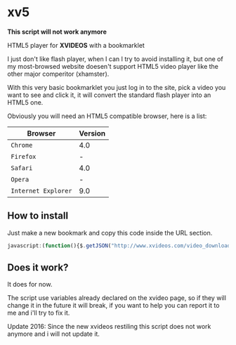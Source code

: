 # xv5
<strong>This script will not work anymore</strong>

HTML5 player for <strong>XVIDEOS</strong> with a bookmarklet

I just don't like flash player, when I can I try to avoid installing it, but one of my most-browsed website doesen't support HTML5 video player like the other major comperitor (xhamster).

With this very basic bookmarklet you just log in to the site, pick a video you want to see and click it, it will convert the standard flash player into an HTML5 one.

Obviously you will need an HTML5 compatible browser, here is a list:
<table>
<thead>
<tr>
  <th>Browser</th><th>Version</th>
</tr>
</thead>
<tbody>
<tr>
  <td><code>Chrome</code></td><td>4.0</td>
</tr>
<tr>
  <td><code>Firefox</code></td><td>-</td>
</tr>
<tr>
  <td><code>Safari</code></td><td>4.0</td>
</tr>
<tr>
  <td><code>Opera</code></td><td>-</td>
</tr>
<tr>
  <td><code>Internet Explorer</code></td><td>9.0</td>
</tr>
</tbody>
</table>

## How to install

Just make a new bookmark and copy this code inside the URL section.
```javascript
javascript:(function(){$.getJSON("http://www.xvideos.com/video_download/"+id_video,function(e){if(e.LOGGED)if("string"==typeof e.ERROR)alert(e.ERROR);else if("string"!=typeof e.URL)alert("Unknown error");else{var t=document.getElementById("flash-player-embed").getAttribute("width");document.getElementById("content").removeChild(document.getElementById("player"));var n=document.createElement("video"),o=document.createElement("source");n.setAttribute("width",t),n.setAttribute("controls",""),o.setAttribute("src",e.URL),o.setAttribute("type","video/mp4"),n.appendChild(o),document.getElementById("content").appendChild(n)}else alert("Please log in to view this video.")})})();
```

## Does it work?

It does for now.

The script use variables already declared on the xvideo page, so if they will change it in the future it will break, if you want to help you can report it to me and i'll try to fix it.

Update 2016:
Since the new xvideos restiling this script does not work anymore and i will not update it.
